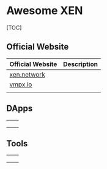 # Awesome XEN

[TOC]



## Official Website

| Official Website                  | Description |
| --------------------------------- | ----------- |
| [xen.network](https://xen.nework) |             |
| [vmpx.io](https://vmpx.io)        |             |
|                                   |             |

## DApps

|      |      |
| ---- | ---- |
|      |      |
|      |      |
|      |      |

## Tools

|      |      |
| ---- | ---- |
|      |      |
|      |      |
|      |      |

